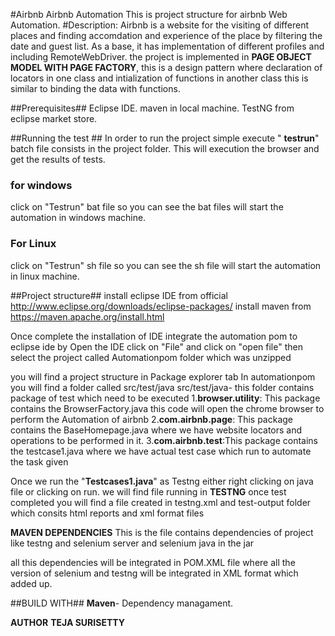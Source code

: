 #Airbnb
Airbnb Automation This is project structure for airbnb Web Automation.
#Description:
Airbnb is a website for the visiting of different places and finding accomdation and experience of the place by filtering the date and guest list.
As a base, it has implementation of different profiles and including RemoteWebDriver.
the project is implemented in **PAGE OBJECT MODEL WITH PAGE FACTORY**, 
this is a design pattern where declaration of locators in one class and intialization of functions in another class
this is similar to binding the data with functions.
 
##Prerequisites##
Eclipse IDE.
maven in local machine.
TestNG from eclipse market store.

##Running the test ##
In order to run the project simple execute " **testrun**" batch file consists in the project folder. This will execution the browser and get the results of tests.
### for windows  ###
click on "Testrun" bat file so you can see the bat files will start the automation in windows machine.
### For Linux  ###
click on "Testrun" sh file so you can see the sh file will start the automation in linux machine. 

##Project structure##
install eclipse IDE from official http://www.eclipse.org/downloads/eclipse-packages/
install maven from https://maven.apache.org/install.html

Once complete the installation of IDE integrate the automation pom to eclipse ide by 
Open the IDE click on "File" and click on "open file" then select the project called Automationpom folder which was unzipped 

you will find a project structure in Package explorer tab 
In automationpom you will find a folder called src/test/java
 src/test/java- this folder contains package of test which need to be executed 
1.**browser.utility**: This package contains the BrowserFactory.java this code will open the chrome browser to perform the Automation of airbnb
2.**com.airbnb.page**: This package contains the BaseHomepage.java where we have website locators and operations  to be performed in it.
3.**com.airbnb.test**:This package contains the testcase1.java where we have actual test case which run to automate the task given

Once we run the "**Testcases1.java**" as Testng either right clicking on java file or clicking on run.
we will find file running in **TESTNG** once test completed you will find a file created in testng.xml and test-output folder which consits html reports and xml format files

**MAVEN DEPENDENCIES**
This is the file contains dependencies of project like testng and selenium server and selenium java in the jar 

all this dependencies will be integrated in POM.XML file where all the version of selenium and testng will be integrated in XML format which added up.

##BUILD WITH##
**Maven**- Dependency managament.


**AUTHOR**
**TEJA SURISETTY**


